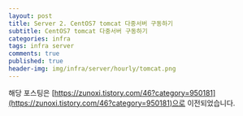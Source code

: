 ```yaml
---
layout: post
title: Server 2. CentOS7 tomcat 다중서버 구동하기
subtitle: CentOS7 tomcat 다중서버 구동하기
categories: infra
tags: infra server
comments: true
published: true
header-img: img/infra/server/hourly/tomcat.png
---
```


해당 포스팅은 [https://zunoxi.tistory.com/46?category=950181](https://zunoxi.tistory.com/46?category=950181)으로 이전되었습니다.

<!-- 

## 개요
> `Centos7` tomcat 다중서버 구동하기
  
<br>
  
## 다중 Was 구성
---
서버를 관리하다보면 하나의 서버에 로드밸런싱 구현이나 여러개의 서비스를 제공하기 위해 톰캣을 다중으로 구동하여 사용해야할 경우가 있다. 
이런 다중 톰캣을 띄워야 하는 경우에서의 환경설정을 알아보자.

<br>





참고 : CentOS7.5, Java 1.8, Apache Tomact 9.0.35 버전 환경에서 테스트한 포스팅이다.

<br>


---

**1. tomcat 설치**

(필자는 톰캣 9.x대 버전을 설치했다.)

톰캣 공식사이트에서 톰캣 9.0.35 버전의 링크를 복사한다.

[https://tomcat.apache.org/download-90.cgi](https://tomcat.apache.org/download-90.cgi)

(해당 페이지에서 core에 "apache-tomcat-9.0.35.tar.gz"에 오늘쪽 마우스를 눌러 링크를 복사한다.)

<br>

![그림1](/assets/img/infra/server/multi/1.png)

<br>

**2. 의존성 주입**

```
 yum install -y wget   
```

\* 참고 : GNU Wget는 웹  서버로부터  콘텐츠를  가져오는  컴퓨터프로그램으로, GNU 프로젝트의  일부. 

**3. 톰캣 설치 및 압축풀기**

톰캣을 언패키징할 폴더로 이동하여 아래 명령어를 입력한다.

```
wget http://mirror.navercorp.com/apache/tomcat/tomcat-9/v9.0.35/bin/apache-tomcat-9.0.35.tar.gz
```

<br>

![그림2](/assets/img/infra/server/multi/2.png)

<br>

다음, 두개의 톰캣 폴더를 만든다. first, second로 나누어 만들었다.

<br>

![그림3](/assets/img/infra/server/multi/3.png)

<br>

각 폴더에 압축파일을 복사 또는 이동하여 톰캣 파일 압축을 풀어준다.

```
tar xvzf apache-tomcat-9.0.35.tar.gz
```

<br>

![그림4](/assets/img/infra/server/multi/4.png)

<br>

원래 톰캣 하나만 설치하는경우는 여기서 환경변수를 설정해줘야 하나

우리는 두개 이상 설치 할 것이기 때문에 이후에 설정할 예정

**4. catalina.sh 설정**

apache-tomcat-9.0.35/bin 폴더 이동

```
vi catalina.sh
```

<br>

![그림5](/assets/img/infra/server/multi/5.png)

<br>

드래그되어있는 부분을 각자 경로에 맞게 수정한다.(톰캣이 설치되어있는 root 경로라고 이해할 수 있다.

두번째 폴더에 있는 톰캣의 catalina.sh도 해당경로에 맞게 수정해준다.

**5\. server.xml 설정**

우리는 두개의 서버를 띄워야 하기때문에 기본서버의 포트번호를 변경해 줘야한다.

첫번째서버는 그대로 진행해도 될것이고, 두번째 서버는 아래 그림의 음영처리 된부분을

순서대로 **8105, 8180, 8109** 로 변경 할 것이다.

일반적으로 8005는 서버포트, 8009는 ajp 1.3 port, 8080은 Connector port 이다.

\*  참고 : AJP 프로토콜은 웹서버에서 받은요청을 WAS로 전달해주는 프로토콜이다.

<br>

![그림6](/assets/img/infra/server/multi/6.png)

<br>

![그림7](/assets/img/infra/server/multi/7.png)

<br>

![그림8](/assets/img/infra/server/multi/8.png)

<br>


**6\. Tomcat 실행**

톰캣의 bin폴더에 있는 startup.sh를 실행시킨다. 

(아래 명령어 입력)

```
/u01/test/first/apache-tomcat-9.0.35/bin/startup.sh
```

두번째 톰캣이 위치한곳에서도 경로를 바꿔주고 실행시킨다.

<br>

![그림9](/assets/img/infra/server/multi/9.png)

<br>


이런식으로 둘다 각자 환경변수 지정된 곳에서 잘 나오면 성공한것이다.

이제 다음 두가지 방법으로 정상적으로 포트가 개방되었는지 확인해보자.

**(1) 개방된 포트 확인**

```
netstat -nltp
```

<br>

![그림10](/assets/img/infra/server/multi/10.png)

<br>

우리가 지정했던 포트들이 잘 개방되어 있는것을 알수 있다.

**(2) 브라우저에서 확인**

브라우저 주소창에서 확인해보자.

<br>

![그림11](/assets/img/infra/server/multi/11.png)

<br>

![그림12](/assets/img/infra/server/multi/12.png)

<br>

이렇게 정상적으로 두개의 톰캣이 서로 다른 포트에서 돌아가고 있는것을 확인할 수 있다.

다중톰캣 설정 끄읏

(자동실행을 추가로 설정하고 싶다면 아래의 블로그를 참조)

[https://idchowto.com/?p=51853](https://idchowto.com/?p=51853)

-->
